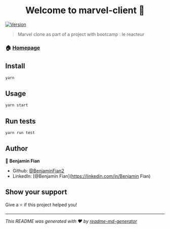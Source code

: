 <h1 align="center">Welcome to marvel-client 👋</h1>
<p>
  <a href="https://www.npmjs.com/package/marvel-client" target="_blank">
    <img alt="Version" src="https://img.shields.io/npm/v/marvel-client.svg">
  </a>
</p>

> Marvel clone as part of a project with bootcamp : le reacteur

### 🏠 [Homepage](https://benalgo-marvel-client.netlify.app)

## Install

```sh
yarn
```

## Usage

```sh
yarn start
```

## Run tests

```sh
yarn run test
```

## Author

👤 **Benjamin Fian**

- Github: [@BenjaminFian2](https://github.com/BenjaminFian2)
- LinkedIn: [@Benjamin Fian](https://linkedin.com/in/Benjamin Fian)

## Show your support

Give a ⭐️ if this project helped you!

---

_This README was generated with ❤️ by [readme-md-generator](https://github.com/kefranabg/readme-md-generator)_
